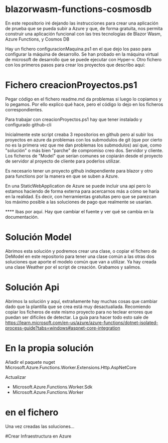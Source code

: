 # blazorwasm-functions-cosmosdb
En este repositorio iré dejando las instrucciones para crear una aplicación de prueba que se pueda subir a Azure y que, de forma gratuita, nos permita construir una aplicación funcional con las tres tecnologías de Blazor Wasm, Azure Functions, y Cosmos DB

Hay un fichero configuracionMaquina.ps1 en el que dejo los paso para configurar la máquina de desarrollo. Se han probado en la máquina virtual de microsoft de desarrollo que se puede ejecutar con Hyper-v.
Otro fichero con los primeros pasos para crear los proyectos que describo aquí:

# Fichero creacionProyectos.ps1
Pegar código en el fichero readme.md da problemas si luego lo copiamos y lo pegamos. Por ello explico qué hace, pero el código lo dejo en los ficheros correspondientes.

Para trabajar con creacionProyectos.ps1 hay que tener instalado y configurado github-cli

Inicialmente este script creaba 3 repositorios en github pero al subir los proyectos en azure da problemas con los submodulos de git (que por cierto no es la primera vez que me dan problemas los submodulos) así que, como "solución" o más bien "parche" de compromiso creo dos. Servidor y cliente. Los ficheros de "Model" que serían comunes se copiarán desde el proyecto de servidor al proyecto de cliente para poderlos utilizar.

Es necesario tener un proyecto github independiente para blazor y otro para functions por la manera en que se suben a Azure.

En una StaticWebApplication de Azure se puede incluir una api pero lo estamos haciendo de forma externa para acercarnos más a cómo se haría en la realidad. Es decir, con herramientas gratuitas pero que se parezcan los máximo posible a las soluciones de pago que realmente se usarían.

**** Ibas por aquí. Hay que cambiar el fuente y ver qué se cambia en la documentación.

# Solución Model
Abrimos esta solución y podremos crear una clase, o copiar el fichero de DeModel en este repositorio para tener una clase común a las otras dos soluciones que aporte el modelo común que van a utilizar.
Ya hay creada una clase Weather por el script de creación.
Grabamos y salimos.

# Solución Api
Abrimos la solución y aquí, extrañamente hay muchas cosas que cambiar dado que la plantilla que se crea está muy desactualiada. 
Recomiendo copiar los ficheros de este mismo proyecto para no teclear errores que puedan ser difíciles de detectar.
La guía para hacer todo esto sale de https://learn.microsoft.com/en-us/azure/azure-functions/dotnet-isolated-process-guide?tabs=windows#aspnet-core-integration
# En la propia solución
Añadir el paquete nuget Microsoft.Azure.Functions.Worker.Extensions.Http.AspNetCore

Actualizar 
* Microsoft.Azure.Functions.Worker.Sdk
* Microsoft.Azure.Functions.Worker

# en el fichero 


Una vez creadas las soluciones...

#Crear Infraestructura en Azure


